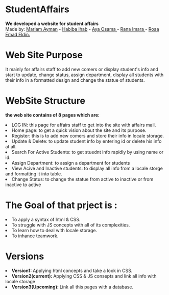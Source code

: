 # StudentAffairs
<b>We developed a website for student affairs </b><br>
Made by: <a href = "https://github.com/mariamayman10" target="_blank">Mariam Ayman</a> -
<a href = "https://github.com/habibaihab" target="_blank">Habiba Ihab</a> - 
<a href = "https://github.com/oaya2411" target="_blank">Aya Osama </a> -
<a href = "https://github.com/RanaImara22" target = "_blank">Rana Imara </a>- 
<a href = "https://github.com/RoaaEmadEldin" target = "_blank">Roaa Emad Eldin.</a>

# Web Site Purpose <br>
It mainly for affairs staff to add new comers or display student's info and start to update, change status, assign department, display all students with their info
in a formatted design and change the statue of students. 

# WebSite Structure<br>
<b>the web site contains of 8 pages which are:</b> <br>
<li>LOG IN: this page for affairs staff to get into the site with affairs mail.</li>
<li>Home page: to get a quick vision about the site and its purpose.</li>
<li>Register: this is to add new comers and store their info in locale storage.</li>
<li>Update & Delete: to update student info by entering id or delete his info at all.</li>
<li>Search For Active Students: to get stuednt info rapidly by using name or id.</li>
<li>Assign Department: to assign a department for students</li>
<li>View Acive and Inactive students: to display all info from a locale storge and formatting it into table.</li>
<li>Change Status: to change the statue from active to inactive or from inactive to active</li>

# The Goal of that prject is :
<li>To apply a syntax of html & CSS.</li>
<li>To struggle with JS concepts with all of its complexities.</li>
<li>To learn how to deal with locale storage.</li>
<li>To inhance teamwork.</li>

# Versions
<li><b> Version1: </b> Applying html concepts and take a look in CSS.</li>
<li><b> Version2(current): </b> Applying CSS & JS consepts and link all info with locale storage</li>
<li><b> Version3(Upcoming): </b> Link all this pages with a database.</li>

    
